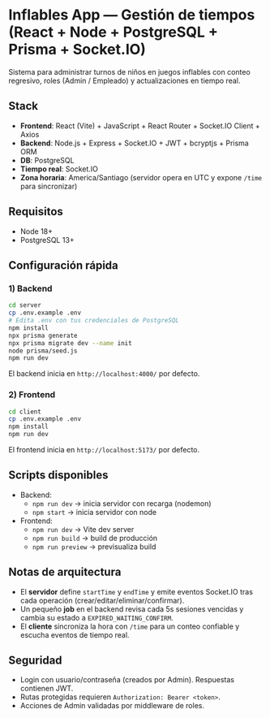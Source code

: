 # Inflables App — Gestión de tiempos (React + Node + PostgreSQL + Prisma + Socket.IO)

Sistema para administrar turnos de niños en juegos inflables con conteo regresivo, roles (Admin / Empleado) y actualizaciones en tiempo real.

## Stack
- **Frontend**: React (Vite) + JavaScript + React Router + Socket.IO Client + Axios
- **Backend**: Node.js + Express + Socket.IO + JWT + bcryptjs + Prisma ORM
- **DB**: PostgreSQL
- **Tiempo real**: Socket.IO
- **Zona horaria**: America/Santiago (servidor opera en UTC y expone `/time` para sincronizar)

## Requisitos
- Node 18+
- PostgreSQL 13+

## Configuración rápida

### 1) Backend
```bash
cd server
cp .env.example .env
# Edita .env con tus credenciales de PostgreSQL
npm install
npx prisma generate
npx prisma migrate dev --name init
node prisma/seed.js
npm run dev
```
El backend inicia en `http://localhost:4000/` por defecto.

### 2) Frontend
```bash
cd client
cp .env.example .env
npm install
npm run dev
```
El frontend inicia en `http://localhost:5173/` por defecto.


## Scripts disponibles
- Backend:
  - `npm run dev` → inicia servidor con recarga (nodemon)
  - `npm start` → inicia servidor con node
- Frontend:
  - `npm run dev` → Vite dev server
  - `npm run build` → build de producción
  - `npm run preview` → previsualiza build

## Notas de arquitectura
- El **servidor** define `startTime` y `endTime` y emite eventos Socket.IO tras cada operación (crear/editar/eliminar/confirmar).
- Un pequeño **job** en el backend revisa cada 5s sesiones vencidas y cambia su estado a `EXPIRED_WAITING_CONFIRM`.
- El **cliente** sincroniza la hora con `/time` para un conteo confiable y escucha eventos de tiempo real.

## Seguridad
- Login con usuario/contraseña (creados por Admin). Respuestas contienen JWT.
- Rutas protegidas requieren `Authorization: Bearer <token>`.
- Acciones de Admin validadas por middleware de roles.

